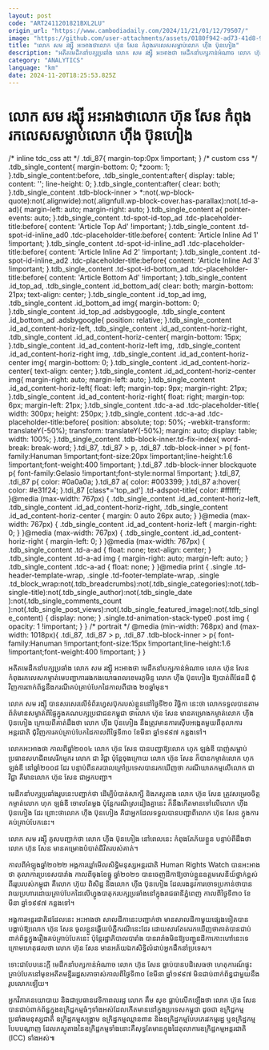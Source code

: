 ```yaml
---
layout: post
code: "ART2411201821BXL2LU"
origin_url: "https://www.cambodiadaily.com/2024/11/21/01/12/79507/"
image: "https://github.com/user-attachments/assets/0180f942-ad73-41d8-9a64-6a0a91b07701"
title: "លោក សម រង្ស៊ី អះអាង​ថា​លោក ហ៊ុន សែន កំពុង​រក​លេស​សម្លាប់​លោក ហ៊ីង ប៊ុនហៀង"
description: "អតីត​មេដឹកនាំ​បក្ស​ប្រឆាំង លោក សម រង្ស៊ី អះអាង​ថា មេដឹកនាំ​បក្ស​កាន់​អំណាច លោក ហ៊ុន សែន កំពុង​រក​លេស​កម្ចាត់​មេបញ្ជាការ​រង​កងយោធពល​ខេមរភូមិន្ទ លោក ហ៊ីង ប៊ុនហៀង ឱ្យ​បាត់​ពី​ផែនដី ជុំវិញ​ការ​ពាក់ព័ន្ធ​នឹង​ករណី​គប់​គ្រាប់បែកដៃ​កាលពី​ជាង ២០​ឆ្នាំ​មុន។"
category: "ANALYTICS"
language: "km"
date: 2024-11-20T18:25:53.825Z
---
```


# លោក សម រង្ស៊ី អះអាង​ថា​លោក ហ៊ុន សែន កំពុង​រក​លេស​សម្លាប់​លោក ហ៊ីង ប៊ុនហៀង

/\* inline tdc\_css att \*/ .tdi\_87{ margin-top:0px !important; } /\* custom css \*/ .tdb\_single\_content{ margin-bottom: 0; \*zoom: 1; }.tdb\_single\_content:before, .tdb\_single\_content:after{ display: table; content: ''; line-height: 0; }.tdb\_single\_content:after{ clear: both; }.tdb\_single\_content .tdb-block-inner > \*:not(.wp-block-quote):not(.alignwide):not(.alignfull.wp-block-cover.has-parallax):not(.td-a-ad){ margin-left: auto; margin-right: auto; }.tdb\_single\_content a{ pointer-events: auto; }.tdb\_single\_content .td-spot-id-top\_ad .tdc-placeholder-title:before{ content: 'Article Top Ad' !important; }.tdb\_single\_content .td-spot-id-inline\_ad0 .tdc-placeholder-title:before{ content: 'Article Inline Ad 1' !important; }.tdb\_single\_content .td-spot-id-inline\_ad1 .tdc-placeholder-title:before{ content: 'Article Inline Ad 2' !important; }.tdb\_single\_content .td-spot-id-inline\_ad2 .tdc-placeholder-title:before{ content: 'Article Inline Ad 3' !important; }.tdb\_single\_content .td-spot-id-bottom\_ad .tdc-placeholder-title:before{ content: 'Article Bottom Ad' !important; }.tdb\_single\_content .id\_top\_ad, .tdb\_single\_content .id\_bottom\_ad{ clear: both; margin-bottom: 21px; text-align: center; }.tdb\_single\_content .id\_top\_ad img, .tdb\_single\_content .id\_bottom\_ad img{ margin-bottom: 0; }.tdb\_single\_content .id\_top\_ad .adsbygoogle, .tdb\_single\_content .id\_bottom\_ad .adsbygoogle{ position: relative; }.tdb\_single\_content .id\_ad\_content-horiz-left, .tdb\_single\_content .id\_ad\_content-horiz-right, .tdb\_single\_content .id\_ad\_content-horiz-center{ margin-bottom: 15px; }.tdb\_single\_content .id\_ad\_content-horiz-left img, .tdb\_single\_content .id\_ad\_content-horiz-right img, .tdb\_single\_content .id\_ad\_content-horiz-center img{ margin-bottom: 0; }.tdb\_single\_content .id\_ad\_content-horiz-center{ text-align: center; }.tdb\_single\_content .id\_ad\_content-horiz-center img{ margin-right: auto; margin-left: auto; }.tdb\_single\_content .id\_ad\_content-horiz-left{ float: left; margin-top: 9px; margin-right: 21px; }.tdb\_single\_content .id\_ad\_content-horiz-right{ float: right; margin-top: 6px; margin-left: 21px; }.tdb\_single\_content .tdc-a-ad .tdc-placeholder-title{ width: 300px; height: 250px; }.tdb\_single\_content .tdc-a-ad .tdc-placeholder-title:before{ position: absolute; top: 50%; -webkit-transform: translateY(-50%); transform: translateY(-50%); margin: auto; display: table; width: 100%; }.tdb\_single\_content .tdb-block-inner.td-fix-index{ word-break: break-word; }.tdi\_87, .tdi\_87 > p, .tdi\_87 .tdb-block-inner > p{ font-family:Hanuman !important;font-size:20px !important;line-height:1.6 !important;font-weight:400 !important; }.tdi\_87 .tdb-block-inner blockquote p{ font-family:Gelasio !important;font-style:normal !important; }.tdi\_87, .tdi\_87 p{ color: #0a0a0a; }.tdi\_87 a{ color: #003399; }.tdi\_87 a:hover{ color: #e31f24; }.tdi\_87 \[class\*='top\_ad'\] .td-adspot-title{ color: #ffffff; }@media (max-width: 767px) { .tdb\_single\_content .id\_ad\_content-horiz-left, .tdb\_single\_content .id\_ad\_content-horiz-right, .tdb\_single\_content .id\_ad\_content-horiz-center { margin: 0 auto 26px auto; } }@media (max-width: 767px) { .tdb\_single\_content .id\_ad\_content-horiz-left { margin-right: 0; } }@media (max-width: 767px) { .tdb\_single\_content .id\_ad\_content-horiz-right { margin-left: 0; } }@media (max-width: 767px) { .tdb\_single\_content .td-a-ad { float: none; text-align: center; } .tdb\_single\_content .td-a-ad img { margin-right: auto; margin-left: auto; } .tdb\_single\_content .tdc-a-ad { float: none; } }@media print { .single .td-header-template-wrap, .single .td-footer-template-wrap, .single .td\_block\_wrap:not(.tdb\_breadcrumbs):not(.tdb\_single\_categories):not(.tdb-single-title):not(.tdb\_single\_author):not(.tdb\_single\_date ):not(.tdb\_single\_comments\_count ):not(.tdb\_single\_post\_views):not(.tdb\_single\_featured\_image):not(.tdb\_single\_content) { display: none; } .single.td-animation-stack-type0 .post img { opacity: 1 !important; } } /\* portrait \*/ @media (min-width: 768px) and (max-width: 1018px){ .tdi\_87, .tdi\_87 > p, .tdi\_87 .tdb-block-inner > p{ font-family:Hanuman !important;font-size:15px !important;line-height:1.6 !important;font-weight:400 !important; } }

អតីត​មេដឹកនាំ​បក្ស​ប្រឆាំង លោក សម រង្ស៊ី អះអាង​ថា មេដឹកនាំ​បក្ស​កាន់​អំណាច លោក ហ៊ុន សែន កំពុង​រក​លេស​កម្ចាត់​មេបញ្ជាការ​រង​កងយោធពល​ខេមរភូមិន្ទ លោក ហ៊ីង ប៊ុនហៀង ឱ្យ​បាត់​ពី​ផែនដី ជុំវិញ​ការ​ពាក់ព័ន្ធ​នឹង​ករណី​គប់​គ្រាប់បែកដៃ​កាលពី​ជាង ២០​ឆ្នាំ​មុន។

លោក សម រង្ស៊ី បាន​សរសេរ​លើ​ទំព័រ​ហ្វេសប៊ុក​របស់​ខ្លួន​នៅ​ថ្ងៃទី​២០ វិច្ឆិកា នេះ​ថា លោក​ទទួល​បាន​តាម​ព័ត៌មាន​សម្ងាត់​ពី​ផ្ទៃក្នុង​គណបក្ស​ប្រជាជន​កម្ពុជា ថា​លោក ហ៊ុន សែន មាន​គម្រោង​កម្ចាត់​លោក ហ៊ីង ប៊ុនហៀង ក្រោយពី​គាត់​ដឹង​ថា លោក ហ៊ីង ប៊ុនហៀង នឹង​ត្រូវ​មាន​ការ​ស៊ើបអង្កេត​មួយ​ពី​តុលាការ​អន្តរជាតិ ជុំវិញ​ការ​គប់​គ្រាប់បែកដៃ​កាលពី​ថ្ងៃទី​៣០ ខែ​មីនា ឆ្នាំ​១៩៩៧ កន្លង​ទៅ។

លោក​អះអាង​ថា កាលពី​ឆ្នាំ​២០០៤ លោក ហ៊ុន សែន បាន​បញ្ជា​ឱ្យ​លោក ហុក ឡង់ឌី បាញ់​សម្លាប់​ប្រធាន​សហជីព​សេរី​កម្មករ លោក ជា វិជ្ជា ប៉ុន្តែ​ចុងក្រោយ លោក ហ៊ុន សែន ក៏​បាន​កម្ចាត់​លោក ហុក ឡង់ឌី នៅ​ឆ្នាំ​២០០៨ ដែរ បន្ទាប់ពី​នគរបាល​ក្រៅ​ប្រទេស​បាន​រក​ឃើញ​ថា ករណី​ឃាតកម្ម​លើ​លោក ជា វិជ្ជា គឺ​មាន​លោក ហ៊ុន សែន ជា​អ្នក​បញ្ជា។

មេដឹកនាំ​បក្ស​ប្រឆាំង​រូប​នេះ​បញ្ជាក់​ថា ដើម្បី​បំបាត់​សាក្សី និង​ភស្តុតាង លោក ហ៊ុន សែន ត្រូវ​សម្រេច​ចិត្ត​កម្ចាត់​លោក ហុក ឡង់ឌី ចោល​តែម្តង ប៉ុន្តែ​ករណី​ស្រដៀង​គ្នា​នេះ ក៏​នឹង​កើត​មាន​ទៅ​លើ​លោក ហ៊ីង ប៊ុនហៀង ដែរ ព្រោះ​ថា​លោក ហ៊ីង ប៊ុនហៀង គឺជា​អ្នក​ដែល​ទទួល​បាន​បញ្ជា​ពី​លោក ហ៊ុន សែន ក្នុង​ការ​គប់​គ្រាប់បែក​នេះ។

លោក សម រង្ស៊ី គូសបញ្ជាក់​ថា លោក ហ៊ីង ប៊ុនហៀង នៅ​ពេលនេះ កំពុងតែ​ភ័យ​ខ្លួន បន្ទាប់ពី​ដឹង​ថា​លោក ហ៊ុន សែន មាន​គម្រោង​បំបាត់​ជីវិត​របស់​គាត់។

កាលពី​អំឡុង​ឆ្នាំ​២០២២ អង្គការ​ឃ្លាំមើល​សិទ្ធិមនុស្ស​អន្តរជាតិ Human Rights Watch បាន​អះអាង​ថា តុលាការ​ប្រទេស​បារាំង កាលពី​ចុង​ខែ​ធ្នូ ឆ្នាំ​២០២១ បាន​ចេញ​ដីកា​ឱ្យ​ចាប់​ខ្លួន​ឧត្ដមសេនីយ៍​ថ្នាក់ខ្ពស់​ពីរ​រូប​របស់​កម្ពុជា គឺ​លោក ហ៊ុយ ពិសិដ្ឋ និង​លោក ហ៊ីង ប៊ុនហៀង ដែល​រង​នូវ​ការ​ចោទប្រកាន់​ថា​បាន​វាយប្រហារ​ដោយ​គ្រាប់បែកដៃ​លើ​ហ្វូង​បាតុករ​បក្ស​ប្រឆាំង​នៅ​ក្នុង​រាជធានី​ភ្នំពេញ កាលពី​ថ្ងៃទី​៣០ ខែ​មីនា ឆ្នាំ​១៩៩៧ កន្លង​ទៅ។

អង្គការ​អន្តរជាតិ​ដដែល​នេះ អះអាង​ថា សាលដីកា​នេះ​បញ្ជាក់​ថា មាន​សាលដីកា​មួយ​ផ្សេង​ទៀត​បាន​បង្គាប់​ឱ្យ​លោក ហ៊ុន សែន ចូល​ខ្លួន​ឆ្លើយ​បំភ្លឺ​ករណី​នេះ​ដែរ ដោយសារតែ​គេ​រក​ឃើញ​ថា​គាត់​បាន​ជាប់​ពាក់ព័ន្ធ​ក្នុង​រឿង​គប់​គ្រាប់បែក​នេះ ប៉ុន្តែ​រដ្ឋាភិបាល​បារាំង បាន​រារាំង​មិន​ឱ្យ​បញ្ជូន​ដីកា​កោះហៅ​នេះ​ទេ ក្រោម​ហេតុផល​ថា លោក ហ៊ុន សែន មាន​អភ័យឯកសិទ្ធិ​លំដាប់​អ្នក​ដឹកនាំ​ប្រទេស។

ទោះជា​បែប​នេះ​ក្តី មេដឹកនាំ​បក្ស​កាន់​អំណាច លោក ហ៊ុន សែន ធ្លាប់​បាន​បដិសេធ​ថា ហេតុការណ៍​ផ្ទុះ​គ្រាប់បែក​នៅ​មុខ​អតីត​មន្ទីរ​រដ្ឋសភា​ចាស់​កាលពី​ថ្ងៃទី​៣០ ខែ​មីនា ឆ្នាំ​១៩៩៧ មិន​ជាប់​ពាក់ព័ន្ធ​ជាមួយ​នឹង​រូបលោក​ឡើយ។

អ្នកវិភាគ​នយោបាយ និង​ជា​ប្រធាន​វេទិកា​ពលរដ្ឋ លោក គឹម សុខ ធ្លាប់​លើកឡើង​ថា លោក ហ៊ុន សែន បាន​ជាប់​ពាក់ព័ន្ធ​ក្នុង​ឧក្រិដ្ឋកម្ម​ធំៗ​ទាំងអស់​ដែល​កើត​មាន​នៅ​ក្នុង​ប្រទេស​កម្ពុជា ដូចជា ឧក្រិដ្ឋកម្ម​ប្រឆាំង​មនុស្ស​ជាតិ ឧក្រិដ្ឋកម្ម​សង្គ្រាម ឧក្រិដ្ឋកម្ម​ឈ្លានពាន និង​ឧក្រិដ្ឋកម្ម​បែប​ភេរវកម្ម​រដ្ឋ ឬ​ឧក្រិដ្ឋកម្ម​បែប​បណ្ដាញ ដែល​ភស្តុតាង​នៃ​ឧក្រិដ្ឋកម្ម​ទាំងនោះ​គឺ​សុទ្ធតែ​មាន​ក្នុង​ដៃ​តុលាការ​ឧក្រិដ្ឋកម្ម​អន្តរជាតិ (ICC) ទាំងអស់៕